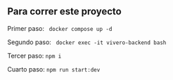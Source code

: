 ## Para correr este proyecto

Primer paso:
``` docker compose up -d```

Segundo paso:
``` docker exec -it vivero-backend bash```

Tercer paso:
```npm i```

Cuarto paso:
```npm run start:dev```